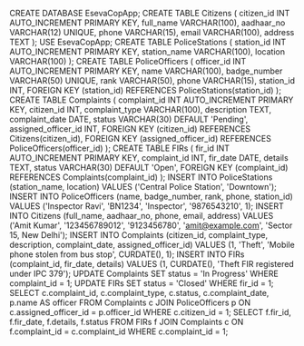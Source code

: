 CREATE DATABASE EsevaCopApp;
CREATE TABLE Citizens (
    citizen_id INT AUTO_INCREMENT PRIMARY KEY,
    full_name VARCHAR(100),
    aadhaar_no VARCHAR(12) UNIQUE,
    phone VARCHAR(15),
    email VARCHAR(100),
    address TEXT
);
USE EsevaCopApp;
CREATE TABLE PoliceStations (
    station_id INT AUTO_INCREMENT PRIMARY KEY,
    station_name VARCHAR(100),
    location VARCHAR(100)
);
CREATE TABLE PoliceOfficers (
    officer_id INT AUTO_INCREMENT PRIMARY KEY,
    name VARCHAR(100),
    badge_number VARCHAR(50) UNIQUE,
    rank VARCHAR(50),
    phone VARCHAR(15),
    station_id INT,
    FOREIGN KEY (station_id) REFERENCES PoliceStations(station_id)
);
CREATE TABLE Complaints (
    complaint_id INT AUTO_INCREMENT PRIMARY KEY,
    citizen_id INT,
    complaint_type VARCHAR(100),
    description TEXT,
    complaint_date DATE,
    status VARCHAR(30) DEFAULT 'Pending',
    assigned_officer_id INT,
    FOREIGN KEY (citizen_id) REFERENCES Citizens(citizen_id),
    FOREIGN KEY (assigned_officer_id) REFERENCES PoliceOfficers(officer_id)
);
CREATE TABLE FIRs (
    fir_id INT AUTO_INCREMENT PRIMARY KEY,
    complaint_id INT,
    fir_date DATE,
    details TEXT,
    status VARCHAR(30) DEFAULT 'Open',
    FOREIGN KEY (complaint_id) REFERENCES Complaints(complaint_id)
);
INSERT INTO PoliceStations (station_name, location)
VALUES ('Central Police Station', 'Downtown');
INSERT INTO PoliceOfficers (name, badge_number, rank, phone, station_id)
VALUES ('Inspector Ravi', 'BN1234', 'Inspector', '9876543210', 1);
INSERT INTO Citizens (full_name, aadhaar_no, phone, email, address)
VALUES ('Amit Kumar', '123456789012', '9123456780', 'amit@example.com', 'Sector 15, New Delhi');
INSERT INTO Complaints (citizen_id, complaint_type, description, complaint_date, assigned_officer_id)
VALUES (1, 'Theft', 'Mobile phone stolen from bus stop', CURDATE(), 1);
INSERT INTO FIRs (complaint_id, fir_date, details)
VALUES (1, CURDATE(), 'Theft FIR registered under IPC 379');
UPDATE Complaints
SET status = 'In Progress'
WHERE complaint_id = 1;
UPDATE FIRs
SET status = 'Closed'
WHERE fir_id = 1;
SELECT c.complaint_id, c.complaint_type, c.status, c.complaint_date, p.name AS officer
FROM Complaints c
JOIN PoliceOfficers p ON c.assigned_officer_id = p.officer_id
WHERE c.citizen_id = 1;
SELECT f.fir_id, f.fir_date, f.details, f.status
FROM FIRs f
JOIN Complaints c ON f.complaint_id = c.complaint_id
WHERE c.complaint_id = 1;
